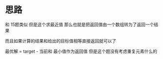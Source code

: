 # 思路
和 15题类似 但是这个求最近值
那么也就是把返回值由一个数组转为了返回一个结果

而且如果计算的结果和给出的目标值相等直接返回就可以了

最优解
= target - 当前和 最小值作为返回值
但是这个题没有考虑重复元素什么的